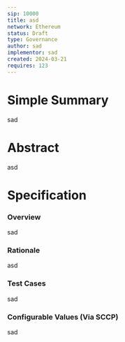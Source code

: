 ```yaml
---
sip: 10000
title: asd
network: Ethereum
status: Draft
type: Governance
author: sad
implementor: sad
created: 2024-03-21
requires: 123
---
```


# Simple Summary

<p>sad</p>

# Abstract

<p>asd</p>

# Specification


### Overview

<p>sad</p>

### Rationale

<p>asd</p>

### Test Cases

<p>sad</p>


### Configurable Values (Via SCCP)

<p>sad</p>